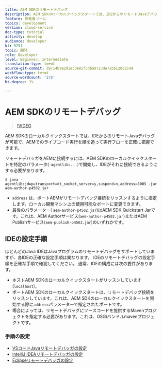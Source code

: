 ```yaml
---
title: AEM SDKのリモートデバッグ
description: AEM SDKのローカルクイックスタートでは、IDEからのリモートJavaデバッグが可能で、AEMでのライブコード実行を順を追って実行フローを正確に把握できます。
feature: 開発者ツール
topics: development
version: cloud-service
doc-type: tutorial
activity: develop
audience: developer
kt: 5251
topic: 開発
role: Developer
level: Beginner, Intermediate
translation-type: tm+mt
source-git-commit: d9714b9a291ec3ee5f3dba9723de72bb120d2149
workflow-type: tm+mt
source-wordcount: '278'
ht-degree: 1%

---
```



# AEM SDKのリモートデバッグ

>[!VIDEO](https://video.tv.adobe.com/v/34338/?quality=12&learn=on)

AEM SDKのローカルクイックスタートでは、IDEからのリモートJavaデバッグが可能で、AEMでのライブコード実行を順を追って実行フローを正確に把握できます。

リモートデバッガをAEMに接続するには、AEM SDKのローカルクイックスタートを特定のパラメータ(`-agentlib:...`)で開始し、IDEがそれに接続できるようにする必要があります。

```
$ java -agentlib:jdwp=transport=dt_socket,server=y,suspend=n,address=5005 -jar aem-author-p4502.jar   
```

+ `address` は、ポートAEMがリモートデバッグ接続をリッスンするように指定します。ローカル開発マシン上の使用可能なポートに変更できます。
+ 最後のパラメーター( `aem-author-p4502.jar`)はAEM SDK Quickstart Jarです。これは、AEM Authorサービス(`aem-author-p4502.jar`)またはAEM Publishサービス(`aem-publish-p4503.jar`)のいずれかです。

## IDEの設定手順

ほとんどのJava IDEはJavaプログラムのリモートデバッグをサポートしていますが、各IDEの正確な設定手順は異なります。 IDEのリモートデバッグの設定手順を正確な手順で確認してください。 通常、IDEの構成には次の要件があります。

+ ホストAEM SDKのローカルクイックスタートがリッスンしています(`localhost`)。
+ ポートAEM SDKのローカルクイックスタートは、リモートデバッグ接続をリッスンしています。これは、AEM SDKのローカルクイックスタートを開始する際に`address`パラメーターで指定されたポートです。
+ 場合によっては、リモートデバッグにソースコードを提供するMavenプロジェクトを指定する必要があります。これは、OSGiバンドルmavenプロジェクトです。

### 手順の設定

+ [VSコードJavaリモートデバッガの設定](https://code.visualstudio.com/docs/java/java-debugging)
+ [IntelliJ IDEAリモートデバッガの設定](https://www.jetbrains.com/help/idea/run-debug-configuration-remote-debug.html)
+ [Eclipseリモートデバッガの設定](https://javapapers.com/core-java/java-remote-debug-with-eclipse/)
